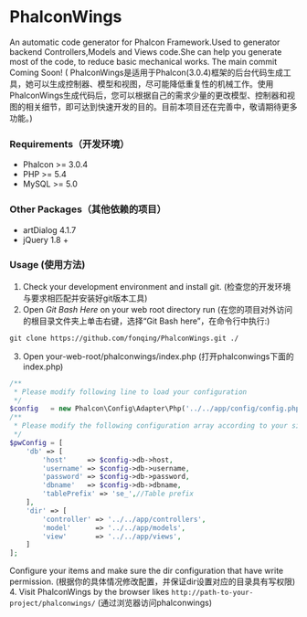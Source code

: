 # PhalconWings
An automatic code generator for Phalcon Framework.Used to generator backend Controllers,Models and Views code.She can help you generate most of the code, to reduce basic mechanical works. 
The main commit Coming Soon!
( PhalconWings是适用于Phalcon(3.0.4)框架的后台代码生成工具，她可以生成控制器、模型和视图，尽可能降低重复性的机械工作。使用PhalconWings生成代码后，您可以根据自己的需求少量的更改模型、控制器和视图的相关细节，即可达到快速开发的目的。目前本项目还在完善中，敬请期待更多功能。)

### Requirements（开发环境）
* Phalcon >= 3.0.4
* PHP >= 5.4
* MySQL >= 5.0

### Other Packages（其他依赖的项目）
* artDialog 4.1.7
* jQuery 1.8 +

### Usage (使用方法)
1. Check your development environment and install git.
  (检查您的开发环境与要求相匹配并安装好git版本工具)
2. Open *Git Bash Here* on your web root directory run (在您的项目对外访问的根目录文件夹上单击右键，选择“Git Bash here”，在命令行中执行:)
```
git clone https://github.com/fonqing/PhalconWings.git ./
```
3. Open your-web-root/phalconwings/index.php (打开phalconwings下面的index.php)

```PHP
/**
 * Please modify following line to load your configuration
 */
$config   = new Phalcon\Config\Adapter\Php('../../app/config/config.php');
/**
 * Please modify the following configuration array according to your situation
 */
$pwConfig = [
    'db' => [
        'host'     => $config->db->host,
        'username' => $config->db->username,
        'password' => $config->db->password,
        'dbname'   => $config->db->dbname,
        'tablePrefix' => 'se_',//Table prefix 
    ],
    'dir' => [
        'controller' => '../../app/controllers',
        'model'      => '../../app/models',
        'view'       => '../../app/views',
    ]
];
```
  Configure your items and make sure the dir configuration that have write permission.
  (根据你的具体情况修改配置，并保证dir设置对应的目录具有写权限)
4. Visit PhalconWings by the browser likes ```http://path-to-your-project/phalconwings/``` 
  (通过浏览器访问phalconwings)